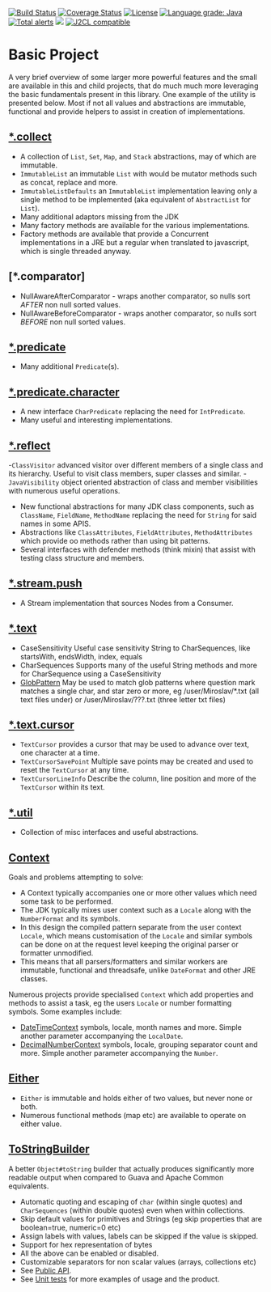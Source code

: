 [![Build Status](https://github.com/mP1/walkingkooka/actions/workflows/build.yaml/badge.svg)](https://github.com/mP1/walkingkooka/actions/workflows/build.yaml/badge.svg)
[![Coverage Status](https://coveralls.io/repos/github/mP1/walkingkooka/badge.svg?branch=master)](https://coveralls.io/github/mP1/walkingkooka?branch=master)
[![License](https://img.shields.io/badge/License-Apache%202.0-blue.svg)](https://opensource.org/licenses/Apache-2.0)
[![Language grade: Java](https://img.shields.io/lgtm/grade/java/g/mP1/walkingkooka.svg?logo=lgtm&logoWidth=18)](https://lgtm.com/projects/g/mP1/walkingkooka/context:java)
[![Total alerts](https://img.shields.io/lgtm/alerts/g/mP1/walkingkooka.svg?logo=lgtm&logoWidth=18)](https://lgtm.com/projects/g/mP1/walkingkooka/alerts/)
![](https://tokei.rs/b1/github/mP1/walkingkooka)
[![J2CL compatible](https://img.shields.io/badge/J2CL-compatible-brightgreen.svg)](https://github.com/mP1/j2cl-central)



# Basic Project

A very brief overview of some larger more powerful features and the small are available in this and child projects, 
that do much much more leveraging the basic fundamentals present in this library. One example of the utility is presented
below. Most if not all values and abstractions are immutable, functional and provide helpers to assist in creation of implementations.


## [*.collect](https://github.com/mP1/walkingkooka/blob/master/src/main/java/walkingkooka/collect)

- A collection of `List`, `Set`, `Map`, and `Stack` abstractions, may of which are immutable.
- `ImmutableList` an immutable `List` with would be mutator methods such as concat, replace and more.
- `ImmutableListDefaults` an `ImmutableList` implementation leaving only a single method to be implemented (aka equivalent of `AbstractList` for `List`).
- Many additional adaptors missing from the JDK
- Many factory methods are available for the various implementations.
- Factory methods are available that provide a Concurrent implementations in a JRE but a regular when translated to javascript, which is single threaded anyway.

## [*.comparator]

- NullAwareAfterComparator - wraps another comparator, so nulls sort *AFTER* non null sorted values.
- NullAwareBeforeComparator - wraps another comparator, so nulls sort *BEFORE* non null sorted values.

## [*.predicate](https://github.com/mP1/walkingkooka/blob/master/src/main/java/walkingkooka/predicate)

- Many additional `Predicate`(s).



## [*.predicate.character](https://github.com/mP1/walkingkooka/blob/master/src/main/java/walkingkooka/predicate/character)

- A new interface `CharPredicate` replacing the need for `IntPredicate`.
- Many useful and interesting implementations.


## [*.reflect](https://github.com/mP1/walkingkooka/blob/master/src/main/java/walkingkooka/reflect)

-`ClassVisitor` advanced visitor over different members of a single class and its hierarchy. Useful to visit class members, super classes and similar.
-`JavaVisibility` object oriented abstraction of class and member visibilities with numerous useful operations.
- New functional abstractions for many JDK class components, such as `ClassName`, `FieldName`, `MethodName` replacing the need for `String` for said names in some APIS.
- Abstractions like `ClassAttributes`, `FieldAttributes`, `MethodAttributes` which provide oo methods rather than using bit patterns.
- Several interfaces with defender methods (think mixin) that assist with testing class structure and members.



## [*.stream.push](https://github.com/mP1/walkingkooka/blob/master/src/main/java/walkingkooka/stream/push)

- A Stream implementation that sources Nodes from a Consumer.



## [*.text](https://github.com/mP1/walkingkooka/blob/master/src/main/java/walkingkooka/text)

- CaseSensitivity Useful case sensitivity String to CharSequences, like startsWith, endsWidth, index, equals
- CharSequences Supports many of the useful String methods and more for CharSequence using a CaseSensitivity
- [GlobPattern](https://en.wikipedia.org/wiki/Glob_\(programming\)) May be used to match glob patterns where question mark matches a single char, and star zero or more, eg /user/Miroslav/*.txt (all text files under) or /user/Miroslav/???.txt (three letter txt files)



## [*.text.cursor](https://github.com/mP1/walkingkooka/blob/master/src/main/java/walkingkooka/text/cursor)

- `TextCursor` provides a cursor that may be used to advance over text, one character at a time. 
- `TextCursorSavePoint` Multiple save points may be created and used to reset the `TextCursor` at any time.
- `TextCursorLineInfo` Describe the column, line position and more of the `TextCursor` within its text.


## [*.util](https://github.com/mP1/walkingkooka/blob/master/src/main/java/walkingkooka/util)

- Collection of misc interfaces and useful abstractions.



## [Context](https://github.com/mP1/walkingkooka/tree/master/src/main/java/walkingkooka/Context.java)

Goals and problems attempting to solve:
- A Context typically accompanies one or more other values which need some task to be performed.
- The JDK typically mixes user context such as a `Locale` along with the `NumberFormat` and its symbols.
- In this design the compiled pattern separate from the user context `Locale`, which means customisation of the `Locale` and similar symbols can be done on at the request level keeping the original parser or formatter unmodified.
- This means that all parsers/formatters and similar workers are immutable, functional and threadsafe, unlike `DateFormat` and other JRE classes.

Numerous projects provide specialised `Context` which add properties and methods to assist a task, eg the users `Locale` or number formatting symbols. Some examples include:
- [DateTimeContext](https://github.com/mP1/walkingkooka-datetime/blob/master/src/main/java/walkingkooka/datetime/DateTimeContext.java) symbols, locale, month names and more. Simple another parameter accompanying the `LocalDate`.
- [DecimalNumberContext](https://github.com/mP1/walkingkooka-math/blob/master/src/main/java/walkingkooka/math/DecimalNumberContext.java) symbols, locale, grouping separator count and more. Simple another parameter accompanying the `Number`.



## [Either](https://github.com/mP1/walkingkooka/tree/master/src/main/java/walkingkooka/Either.java)

- `Either` is immutable and holds either of two values, but never none or both.
- Numerous functional methods (map etc) are available to operate on either value.



## [ToStringBuilder](https://github.com/mP1/walkingkooka/tree/master/src/main/java/walkingkooka/ToStringBuilder.java)

A better `Object#toString` builder that actually produces significantly more readable output when compared to Guava and Apache Common equivalents.

- Automatic quoting and escaping of `char` (within single quotes) and `CharSequences` (within double quotes) even when within collections.
- Skip default values for primitives and Strings (eg skip properties that are boolean=true, numeric=0 etc)
- Assign labels with values, labels can be skipped if the value is skipped.
- Support for hex representation of bytes
- All the above can be enabled or disabled.
- Customizable separators for non scalar values (arrays, collections etc)
- See [Public API](https://github.com/mP1/walkingkooka/blob/master/src/main/java/walkingkooka/ToStringBuilder.java).
- See [Unit tests](https://github.com/mP1/walkingkooka/tree/master/src/test/java/walkingkooka) for more examples of usage and the product.




